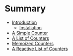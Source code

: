 # Summary

- [Introduction](./introduction.md)
    - [Installation](./installation.md)
- [A Simple Counter]()
- [A List of Counters]()
- [Memoized Counters]()
- [A Reactive List of Counters]()
